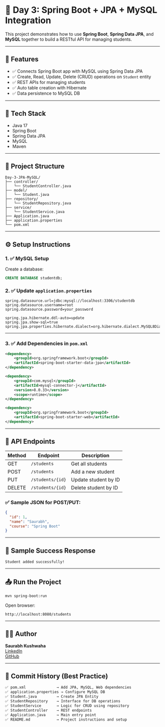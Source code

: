 # 📅 Day 3: Spring Boot + JPA + MySQL Integration

This project demonstrates how to use **Spring Boot**, **Spring Data JPA**, and **MySQL** together to build a RESTful API for managing students.

---

## 🚀 Features

- ✅ Connects Spring Boot app with MySQL using Spring Data JPA
- ✅ Create, Read, Update, Delete (CRUD) operations on `Student` entity
- ✅ REST APIs for managing students
- ✅ Auto table creation with Hibernate
- ✅ Data persistence to MySQL DB

---

## 🧱 Tech Stack

- Java 17
- Spring Boot
- Spring Data JPA
- MySQL
- Maven

---

## 📁 Project Structure

```
Day-3-JPA-MySQL/
├── controller/
│   └── StudentController.java
├── model/
│   └── Student.java
├── repository/
│   └── StudentRepository.java
├── service/
│   └── StudentService.java
├── Application.java
├── application.properties
└── pom.xml
```

---

## ⚙️ Setup Instructions

### 1. ✅ MySQL Setup

Create a database:

```sql
CREATE DATABASE studentdb;
```

### 2. ✅ Update `application.properties`

```properties
spring.datasource.url=jdbc:mysql://localhost:3306/studentdb
spring.datasource.username=root
spring.datasource.password=your_password

spring.jpa.hibernate.ddl-auto=update
spring.jpa.show-sql=true
spring.jpa.properties.hibernate.dialect=org.hibernate.dialect.MySQL8Dialect
```

---

### 3. ✅ Add Dependencies in `pom.xml`

```xml
<dependency>
    <groupId>org.springframework.boot</groupId>
    <artifactId>spring-boot-starter-data-jpa</artifactId>
</dependency>

<dependency>
    <groupId>com.mysql</groupId>
    <artifactId>mysql-connector-j</artifactId>
    <version>8.0.33</version>
    <scope>runtime</scope>
</dependency>

<dependency>
    <groupId>org.springframework.boot</groupId>
    <artifactId>spring-boot-starter-web</artifactId>
</dependency>
```

---

## 🧪 API Endpoints

| Method | Endpoint            | Description            |
|--------|---------------------|------------------------|
| GET    | `/students`         | Get all students       |
| POST   | `/students`         | Add a new student      |
| PUT    | `/students/{id}`    | Update student by ID   |
| DELETE | `/students/{id}`    | Delete student by ID   |

### ✅ Sample JSON for POST/PUT:

```json
{
  "id": 1,
  "name": "Saurabh",
  "course": "Spring Boot"
}
```

---

## 📌 Sample Success Response

```
Student added successfully!
```

---

## 📤 Run the Project

```bash
mvn spring-boot:run
```

Open browser:
```
http://localhost:8080/students
```

---

## 👨‍💻 Author

**Saurabh Kushwaha**  
[LinkedIn](https://www.linkedin.com/in/saurabh884095/)  
[GitHub](https://github.com/Github-Saurabh0)

---

## 📌 Commit History (Best Practice)

```bash
✅ pom.xml              → Add JPA, MySQL, Web dependencies
✅ application.properties → Configure MySQL DB
✅ Student.java         → Create JPA Entity
✅ StudentRepository    → Interface for DB operations
✅ StudentService       → Logic for CRUD using repository
✅ StudentController    → REST endpoints
✅ Application.java     → Main entry point
✅ README.md            → Project instructions and setup
```
